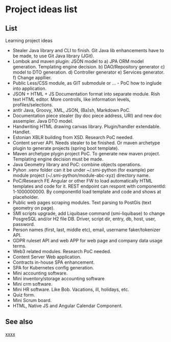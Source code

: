 # Project ideas list

## List

Learning project ideas

* Stealer Java library and CLI to finish. Git Java lib enhancements have to be made, to use Git Java library (JGit).
* Lombok and maven plugin: JSON model to a) JPA ORM model generation. Templating engine decision. b) DAO/Repository
  generator c) model to DTO generation. d) Controller generator e) Services generator. f) Change appllier.
* Public Less/CSS module, as GIT submodule or ... - PoC how to inglude into application.
* JSON + HTML + JS Documentation format into separate module. Rish text HTML editor. More controlls, like information
  levels, profiles/selections.
* antlr Java, Groovy, XML, JSON, (Ba)sh, Markdown PoC.
* Documentation piece stealer (by doc piece address, URI) and new doc assempler. Java DTO model.
* Handwriting HTML drawing canvas library. Plugin/handler extendable. Handlet.
* Estonian XBLR building from XSD. Research PoC needed.
* Content server API. Needs stealer to be finished. Or maven archetype plugin to generate projects (spring boot
  template).
* Maven archetype plygin project PoC. To generate new maven project. Templating engine decision must be made.
* Java Geometry library and PoC: combine objects operations.
* Pyhon .venv folder can it be under ~/.smi-python (for example) per module project (~/.smi-python/module-abc-xyz)
  directory name.
* PoC/Research FE Angular or other FW to load automatically HTML templates and code for it. REST endpoint can respont
  with componentId: 1-1000000000. By componentId load template and code and shows at placeholder.
* Public web pages scraping modules. Text parsing to PostGis (text geometry on page).
* SMI scripts upgrade, add Liquibase command (smi-liquibase) to change PosgreSQL and/or H2 file DB. Driver, script dir,
  entry, db, host, user, password.
* Person names (first, last, middle etc), email, username faker/tokenizer API.
* GDPR ruleset API and web APP for web page and company data usage terms.
* Web3 related modules. Research PoC needed.
* Content Server Web application.
* Contracts in-house SPA enhancement.
* SPA for Kubernetes config generation.
* Mini accounting software.
* Mini inventory/storage accounting software
* Mini crm software.
* Mini HR software. Like Bob. Vacations, ill, holidays, etc.
* Quiz form.
* Mini Scrum board.
* HTML, Native JS and Angular Calendar Component.

## See also

[xxxx](http://yyyyy)
